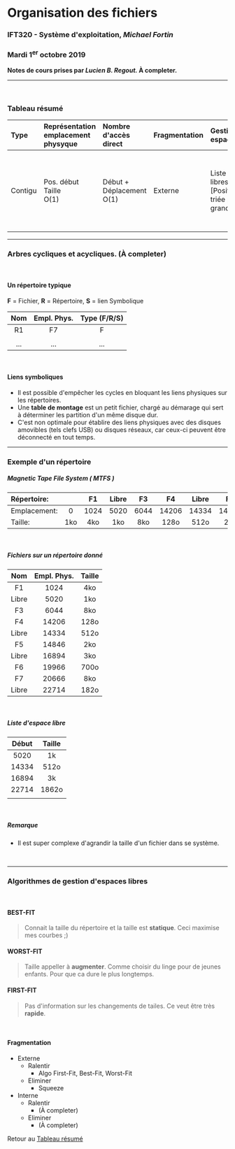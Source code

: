 # Organisation des fichiers
### IFT320 - Système d'exploitation, *Michael Fortin*
### Mardi 1<sup>er</sup> octobre 2019

**Notes de cours prises par *Lucien B. Regout.* À completer.**

---
<br>

### Tableau résumé
|Type|Représentation emplacement physyque| Nombre d'accès direct|Fragmentation|Gestion espace libre|Changement de taille|Notes|
|:-|:-|:-|:-|:-|:-|:-|
|Contigu|Pos. début<br>Taille <br> O(1)|Début + Déplacement O(1)|Externe|Liste espaces libres [Position,Taille] triée par grandeur|Si pas d'espace libre contigu: Recopie du fichier O(N) au pire Squeeze O(Taille disque)|Voir [Fragmentation](#Fragmentation)|


---
### Arbres cycliques et acycliques. (À completer)
<br>

#### Un répertoire typique
**F** = Fichier, **R** = Répertoire, **S** = lien Symbolique

|Nom|Empl. Phys.|Type (F/R/S)|
|:-:|:-:|:-:|
|R1|F7|F|
||||
|...|...|...|

<br>

#### Liens symboliques
 - Il est possible d'empêcher les cycles en bloquant les liens physiques sur les répertoires.
 - Une **table de montage** est un petit fichier, chargé au démarage qui sert à déterminer les partition d'un même disque dur.
 - C'est non optimale pour établire des liens physiques avec des disques amovibles (tels clefs USB) ou disques réseaux, car ceux-ci peuvent être déconnecté en tout temps.

---

### Exemple d'un répertoire

##### Magnetic Tape File System ( *MTFS* )

|Répertoire: ||F1|Libre|F3|F4|Libre|F5|Libre|F6|F7|Libre|
|:-|:-:|:-:|:-:|:-:|:-:|:-:|:-:|:-:|:-:|:-:|:-:|
|Emplacement: |0|1024|5020|6044|14206|14334|14846|16894|19966|20666|22714|
|Taille: |1ko|4ko|1ko|8ko|128o|512o|2ko|3ko|700o|8ko|182o|

<br>

##### Fichiers sur un répertoire donné 
|Nom|Empl. Phys.|Taille|
|:-:|:-:|:-:|
|F1|1024|4ko|
|Libre|5020|1ko|
|F3|6044|8ko|
|F4|14206|128o|
|Libre|14334|512o|
|F5|14846|2ko|
|Libre|16894|3ko|
|F6|19966|700o|
|F7|20666|8ko|
|Libre|22714|182o|

<br>

##### Liste d'espace libre
|Début|Taille|
|:-:|:-:|
|5020|1k|
|14334|512o|
|16894|3k|
|22714|1862o|
|||

<br>

##### Remarque
 - Il est super complexe d'agrandir la taille d'un fichier dans se système.

<br>

---
### Algorithmes de gestion d'espaces libres
<br>

#### BEST-FIT
> Connait la taille du répertoire et la taille est **statique**. Ceci maximise mes courbes ;)
> 
#### WORST-FIT
> Taille appeller à **augmenter**. Comme choisir du linge pour de jeunes enfants. Pour que ca dure le plus longtemps.
> 
#### FIRST-FIT
> Pas d'information sur les changements de tailes. Ce veut être très **rapide**.

<br>

#### Fragmentation
 - Externe
   - Ralentir
     - Algo First-Fit, Best-Fit, Worst-Fit
   - Eliminer
     - Squeeze
 - Interne
   - Ralentir
     - (À completer)
   - Eliminer
     - (À completer)

Retour au [Tableau résumé](#Tableau-Résumé)
